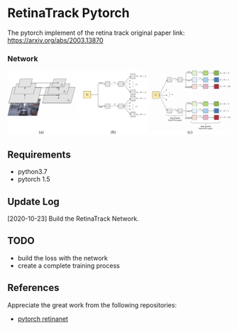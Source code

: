 ﻿# RetinaTrack Pytorch

The pytorch implement of the retina track  original paper link: <https://arxiv.org/abs/2003.13870>

### Network

<img src="https://github.com/Hanson0910/RetinaTrack/blob/main/source/RetinaTrack.png" width="640">

## Requirements
- python3.7
- pytorch 1.5

## Update Log

[2020-10-23] Build the RetinaTrack Network.

## TODO

- build the loss with the network
- create a complete training process


## References

Appreciate the great work from the following repositories:

- [pytorch retinanet](https://github.com/gm19900510/Pytorch_Retina_License_Plate)
